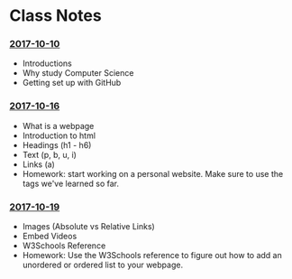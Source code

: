 # Class Notes

### [2017-10-10](Classwork/2017-10-10/)
* Introductions
* Why study Computer Science
* Getting set up with GitHub

### [2017-10-16](Classwork/2017-10-16/)
* What is a webpage
* Introduction to html
* Headings (h1 - h6)
* Text (p, b, u, i)
* Links (a)
* Homework: start working on a personal website. Make sure to use the tags we've learned so far.

### [2017-10-19](Classwork/2017-10-19/)
* Images (Absolute vs Relative Links)
* Embed Videos
* W3Schools Reference
* Homework: Use the W3Schools reference to figure out how to add an unordered or ordered list to your webpage.
